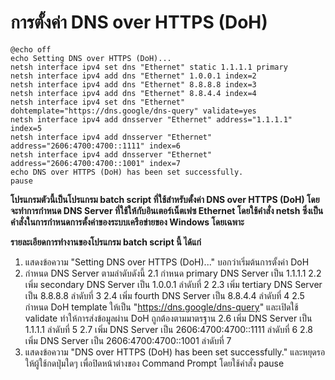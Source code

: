 <h1>การตั้งค่า DNS over HTTPS (DoH)</h1>

<pre>
<code class="language-bash">@echo off
echo Setting DNS over HTTPS (DoH)...
netsh interface ipv4 set dns "Ethernet" static 1.1.1.1 primary
netsh interface ipv4 add dns "Ethernet" 1.0.0.1 index=2
netsh interface ipv4 add dns "Ethernet" 8.8.8.8 index=3
netsh interface ipv4 add dns "Ethernet" 8.8.4.4 index=4
netsh interface ipv4 set dns "Ethernet" dohtemplate="https://dns.google/dns-query" validate=yes
netsh interface ipv4 add dnsserver "Ethernet" address="1.1.1.1" index=5
netsh interface ipv4 add dnsserver "Ethernet" address="2606:4700:4700::1111" index=6
netsh interface ipv4 add dnsserver "Ethernet" address="2606:4700:4700::1001" index=7
echo DNS over HTTPS (DoH) has been set successfully.
pause
</code></pre>

<p><strong>โปรแกรมตัวนี้เป็นโปรแกรม batch script ที่ใช้สำหรับตั้งค่า DNS over HTTPS (DoH) โดยจะทำการกำหนด DNS Server ที่ใช้ให้กับอินเตอร์เน็ตเฟซ Ethernet โดยใช้คำสั่ง netsh ซึ่งเป็นคำสั่งในการกำหนดการตั้งค่าของระบบเครือข่ายของ Windows โดยเฉพาะ</strong></p>

<p><strong>รายละเอียดการทำงานของโปรแกรม batch script นี้ ได้แก่</strong></p>

<ol>
	<li>แสดงข้อความ &quot;Setting DNS over HTTPS (DoH)...&quot; บอกว่าเริ่มต้นการตั้งค่า DoH</li>
	<li>กำหนด DNS Server ตามลำดับดังนี้ 2.1 กำหนด primary DNS Server เป็น 1.1.1.1 2.2 เพิ่ม secondary DNS Server เป็น 1.0.0.1 ลำดับที่ 2 2.3 เพิ่ม tertiary DNS Server เป็น 8.8.8.8 ลำดับที่ 3 2.4 เพิ่ม fourth DNS Server เป็น 8.8.4.4 ลำดับที่ 4 2.5 กำหนด DoH template ให้เป็น &quot;<a href="https://dns.google/dns-query" target="_new">https://dns.google/dns-query</a>&quot; และเปิดใช้ validate ทำให้การส่งข้อมูลผ่าน DoH ถูกต้องตามมาตรฐาน 2.6 เพิ่ม DNS Server เป็น 1.1.1.1 ลำดับที่ 5 2.7 เพิ่ม DNS Server เป็น 2606:4700:4700::1111 ลำดับที่ 6 2.8 เพิ่ม DNS Server เป็น 2606:4700:4700::1001 ลำดับที่ 7</li>
	<li>แสดงข้อความ &quot;DNS over HTTPS (DoH) has been set successfully.&quot; และหยุดรอให้ผู้ใช้กดปุ่มใดๆ เพื่อปิดหน้าต่างของ Command Prompt โดยใช้คำสั่ง pause</li>
</ol>
